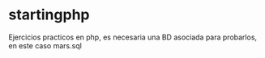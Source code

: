 # startingphp

Ejercicios practicos en php, es necesaria una BD asociada para probarlos, en este caso mars.sql
